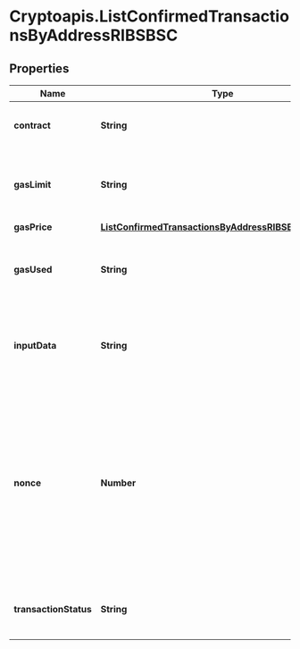 # Cryptoapis.ListConfirmedTransactionsByAddressRIBSBSC

## Properties

Name | Type | Description | Notes
------------ | ------------- | ------------- | -------------
**contract** | **String** | Represents the specific transaction contract. | [optional] 
**gasLimit** | **String** | Represents the amount of gas used by this specific transaction alone. | 
**gasPrice** | [**ListConfirmedTransactionsByAddressRIBSBSCGasPrice**](ListConfirmedTransactionsByAddressRIBSBSCGasPrice.md) |  | 
**gasUsed** | **String** | Represents the exact unit of gas that was used for the transaction. | 
**inputData** | **String** | Represents additional information that is required for the transaction. | 
**nonce** | **Number** | Represents the sequential running number for an address, starting from 0 for the first transaction. E.g., if the nonce of a transaction is 10, it would be the 11th transaction sent from the sender&#39;s address. | 
**transactionStatus** | **String** | String representation of the transaction status | 


